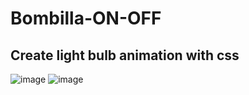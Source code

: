 # Bombilla-ON-OFF
## Create light bulb animation with css
![image](https://user-images.githubusercontent.com/83435268/182018294-46991719-0de1-4a24-a06e-d1c75ab8d926.png)
![image](https://user-images.githubusercontent.com/83435268/182018298-ef964566-c2c7-4f82-b4c6-84a56bf666ae.png)

